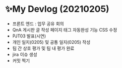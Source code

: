 # ✨My Devlog (20210205)

- 프론트 엔드 : 업무 공유 회의 
- QnA 게시판 글 작성 페이지 태그 자동완성 기능 CSS 수정
- PJT03 발표(시연)
- 개인 일지(0205) 및 공통 일지(0205) 작성
- 팀 간 상호 평가 및 팀 내 평가 완료
- jira 이슈 생성
- 커밋 찍기